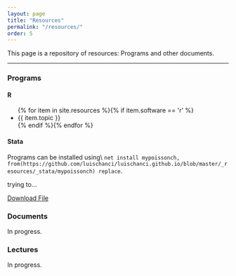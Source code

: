```yaml
---
layout: page
title: "Resources"
permalink: "/resources/"
order: 5
---
```


This page is a repository of resources: Programs and other documents.

-----
### Programs

#### R
<!--- (Estoy trabajando en esta parte: crear lin similar a publicaciones... postear contenido de clases) -->

<div id="resources">
<ul class="ul-resources">
  {% for item in site.resources %}{% if item.software == 'r' %}
    <li>
    {{ item.topic }}
    </li>
  {% endif %}{% endfor %}
</ul>
</div>


#### Stata
Programs can be installed using\\
 `net install mypoissonch, from(https://github.com/luischanci/luischanci.github.io/blob/master/_resources/_stata/mypoissonch) replace`.

trying to...

<a href="https://github.com/luischanci/luischanci.github.io/tree/master/_resources/_stata/mypoissch/mypoissonch.ado">Download File</a>


### Documents

In progress.

### Lectures

In progress.
